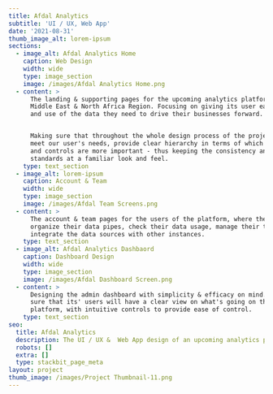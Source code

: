 ```yaml
---
title: Afdal Analytics
subtitle: 'UI / UX, Web App'
date: '2021-08-31'
thumb_image_alt: lorem-ipsum
sections:
  - image_alt: Afdal Analytics Home
    caption: Web Design
    width: wide
    type: image_section
    image: /images/Afdal Analytics Home.png
  - content: >
      The landing & supporting pages for the upcoming analytics platform in the
      Middle East & North Africa Region. Focusing on giving its user easy access
      and use of the data they need to drive their businesses forward.


      Making sure that throughout the whole design process of the project we
      meet our user's needs, provide clear hierarchy in terms of which elements
      and controls are more important - thus keeping the consistency and
      standards at a familiar look and feel.
    type: text_section
  - image_alt: lorem-ipsum
    caption: Account & Team
    width: wide
    type: image_section
    image: /images/Afdal Team Screens.png
  - content: >
      The account & team pages for the users of the platform, where they can
      organize their data pipes, check their data usage, manage their teams, and
      integrate the data sources with other instances.
    type: text_section
  - image_alt: Afdal Analytics Dashbaord
    caption: Dashboard Design
    width: wide
    type: image_section
    image: /images/Afdal Dashboard Screen.png
  - content: >
      Designing the admin dashboard with simplicity & efficacy on mind. Making
      sure that its' users will have a clear view on what's going on the
      platform, with intuitive controls to provide ease of control.
    type: text_section
seo:
  title: Afdal Analytics
  description: The UI / UX &  Web App design of an upcoming analytics platform
  robots: []
  extra: []
  type: stackbit_page_meta
layout: project
thumb_image: /images/Project Thumbnail-11.png
---
```

